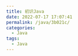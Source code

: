 ```yaml
---
title: 初识Java
date: 2022-07-17 17:07:41
permalink: /java/3b021c/
categories:
  - Java
tags:
  - Java
---
```


